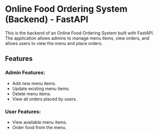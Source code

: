 # Online Food Ordering System (Backend) - FastAPI

This is the backend of an Online Food Ordering System built with FastAPI. The application allows admins to manage menu items, view orders, and allows users to view the menu and place orders.

## Features

### Admin Features:
- Add new menu items.
- Update existing menu items.
- Delete menu items.
- View all orders placed by users.

### User Features:
- View available menu items.
- Order food from the menu.


